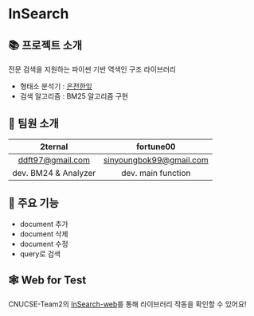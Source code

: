 # InSearch

## 📚 프로젝트 소개
전문 검색을 지원하는 파이썬 기반 역색인 구조 라이브러리

- 형태소 분석기 : [은전한잎](http://eunjeon.blogspot.com/)
- 검색 알고리즘 : BM25 알고리즘 구현


## 🤝 팀원 소개

|     2ternal      |   fortune00    |
| :--------------: | :------------: | 
|ddft97@gmail.com|sinyoungbok99@gmail.com|
| dev. BM24 & Analyzer| dev. main function | 

## 🍏 주요 기능
 
- document 추가
- document 삭제
- document 수정
- query로 검색

## 🕸 Web for Test 
CNUCSE-Team2의 [InSearch-web](https://github.com/CNUCSE-Team2/InSearch-web)를 통해 라이브러리 작동을 확인할 수 있어요!
